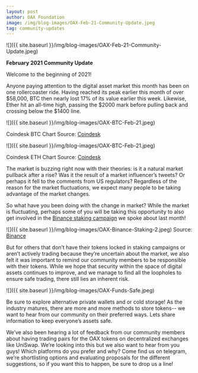 ```yaml
---
layout: post
author: OAX Foundation
image: /img/blog-images/OAX-Feb-21-Community-Update.jpeg
tag: community-updates
---
```


![]({{ site.baseurl }}/img/blog-images/OAX-Feb-21-Community-Update.jpeg)

<b>February 2021 Community Update</b>

Welcome to the beginning of 2021!

Anyone paying attention to the digital asset market this month has been on one rollercoaster ride. Having reached its peak earlier this month of over $58,000, BTC then nearly lost 17% of its value earlier this week. Likewise, Ether hit an all-time high, passing the $2000 mark before pulling back and crossing below the $1400 line.

![]({{ site.baseurl }}/img/blog-images/OAX-BTC-Feb-21.jpeg)

Coindesk BTC Chart Source: <a href="https://www.coindesk.com/price/bitcoin">Coindesk</a>

![]({{ site.baseurl }}/img/blog-images/OAX-BTC-Feb-21.jpeg)

Coindesk ETH Chart Source: <a href="https://www.coindesk.com/price/ethereum">Coindesk</a>

The market is buzzing right now with their theories: is it a natural market pullback after a rise? Was it the result of a market influencer’s tweets? Or perhaps it fell to the comments from US regulators? Regardless of the reason for the market fluctuations, we expect many people to be taking advantage of the market changes. 

So what have you been doing with the change in market? While the market is fluctuating, perhaps some of you will be taking this opportunity to also get involved in the <a href="https://www.binance.com/en/support/announcement/a17a41ebdc6f48e698602df2ee4491a9?">Binance staking campaign</a> we spoke about last month!

![]({{ site.baseurl }}/img/blog-images/OAX-Binance-Staking-2.jpeg)
Source: <a href="https://www.binance.com/en/pos">Binance</a> 

But for others that don’t have their tokens locked in staking campaigns or aren’t actively trading because they’re uncertain about the market, we also felt it was important to remind our community members to be responsible with their tokens. While we hope that security within the space of digital assets continues to improve, and we manage to find all the loopholes to ensure safe trading, there still lies an inherent risk. 

![]({{ site.baseurl }}/img/blog-images/OAX-Funds-Safe.jpeg)

Be sure to explore alternative private wallets and or cold storage! As the industry matures, there are more and more methods to store tokens-- we want to hear from our community on their preferred ways. Lets share information to keep everyone’s assets safe.

We’ve also been hearing a lot of feedback from our community members about having trading pairs for the OAX tokens on decentralized exchanges like UniSwap. We’re looking into this but we also want to hear from you guys! Which platforms do you prefer and why? Come find us on telegram, we’re shortlisting options and evaluating proposals for the different suggestions, so if you want this to happen, be sure to drop us a line!
 